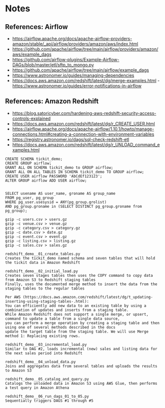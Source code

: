 # Notes

## References: Airflow

- <https://airflow.apache.org/docs/apache-airflow-providers-amazon/stable/_api/airflow/providers/amazon/aws/index.html>
- <https://github.com/apache/airflow/tree/main/airflow/providers/amazon/aws/example_dags>
- <https://github.com/airflow-plugins/Example-Airflow-DAGs/blob/master/etl/sftp_to_mongo.py>
- <https://github.com/apache/airflow/tree/main/airflow/example_dags>
- <https://www.astronomer.io/guides/managing-dependencies>
- <https://docs.aws.amazon.com/redshift/latest/dg/merge-examples.html>
-<https://www.astronomer.io/guides/error-notifications-in-airflow>

## References: Amazon Redshift

- <https://blog.satoricyber.com/hardening-aws-redshift-security-access-controls-explained>
- <https://docs.aws.amazon.com/redshift/latest/dg/r_CREATE_USER.html>
- <https://airflow.apache.org/docs/apache-airflow/1.10.1/howto/manage-connections.html#creating-a-connection-with-environment-variables>
- <https://registry.astronomer.io/dags/sql-check-redshift-etl>
- <https://docs.aws.amazon.com/redshift/latest/dg/r_UNLOAD_command_examples.html>

```postgresql
CREATE SCHEMA tickit_demo;
CREATE GROUP airflow;
GRANT ALL ON SCHEMA tickit_demo to GROUP airflow;
GRANT ALL ON ALL TABLES IN SCHEMA tickit_demo TO GROUP airflow;
CREATE USER airflow PASSWORD 'AbCdEf123123';
ALTER GROUP airflow ADD USER airflow;


SELECT usename AS user_name, groname AS group_name 
FROM pg_user, pg_group
WHERE pg_user.usesysid = ANY(pg_group.grolist)
AND pg_group.groname in (SELECT DISTINCT pg_group.groname from pg_group);
```


```shell
gzip -c users.csv > users.gz
gzip -c venue.csv > venue.gz
gzip -c category.csv > category.gz
gzip -c date.csv > date.gz
gzip -c event.csv > event.gz
gzip -c listing.csv > listing.gz
gzip -c sales.csv > sales.gz
```

```text
redshift_demo__01_create_tables.py
Creates the tickit_demo named schema and seven tables that will hold the tickit data in Amazon Redshift

redshift_demo__02_initial_load.py
Creates seven stages tables then uses the COPY command to copy data from Amazon S3 to Redshift staging tables
Finally, uses the documented merge method to insert the data from the staging tables to the regular tables

Per AWS (https://docs.aws.amazon.com/redshift/latest/dg/t_updating-inserting-using-staging-tables-.html):
You can efficiently add new data to an existing table by using a combination of updates and inserts from a staging table. 
While Amazon Redshift does not support a single merge, or upsert, command to update a table from a single data source, 
you can perform a merge operation by creating a staging table and then using one of several methods described in the docs
update the target table from the staging table. We will use Merge method 1: Replacing existing rows.

redshift_demo__03_incremental_load.py
Similar to DAG #2, loads incremental (new) sales and listing data for the next sales period into Redshift

redshift_demo__04_unload_data.py
Joins and aggregates data from several tables and uploads the results to Amazon S3

redshift_demo__05_catalog_and_query.py
Catalogs the unloaded data in Amazon S3 using AWS Glue, then performs a test query in Amazon Athena

redshift_demo__06_run_dags_01_to_05.py
Sequentially triggers DAGS #1 through #5
```